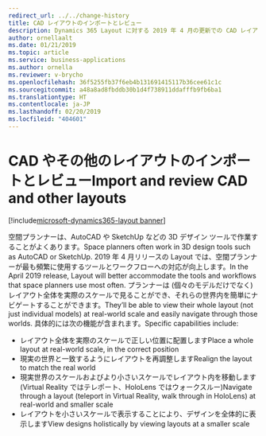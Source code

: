 ```yaml
---
redirect_url: ../../change-history
title: CAD レイアウトのインポートとレビュー
description: Dynamics 365 Layout に対する 2019 年 4 月の更新での CAD レイアウトのインポートとレビュー機能では、ユーザーは個々のモデルだけでなく、レイアウト全体をインポートすることができます。
author: ornellaalt
ms.date: 01/21/2019
ms.topic: article
ms.service: business-applications
ms.author: ornella
ms.reviewer: v-brycho
ms.openlocfilehash: 36f5255fb37f6eb4b131691415117b36cee61c1c
ms.sourcegitcommit: a48a8ad8fbddb30b1d4f738911ddafffb9fb6ba1
ms.translationtype: HT
ms.contentlocale: ja-JP
ms.lasthandoff: 02/20/2019
ms.locfileid: "404601"
---
```

#  <a name="import-and-review-cad-and-other-layouts"></a><span data-ttu-id="66998-103">CAD やその他のレイアウトのインポートとレビュー</span><span class="sxs-lookup"><span data-stu-id="66998-103">Import and review CAD and other layouts</span></span>
[!include[microsoft-dynamics365-layout banner](../../includes/microsoft-dynamics365-layout.md)]


<span data-ttu-id="66998-104">空間プランナーは、AutoCAD や SketchUp などの 3D デザイン ツールで作業することがよくあります。</span><span class="sxs-lookup"><span data-stu-id="66998-104">Space planners often work in 3D design tools such as AutoCAD or SketchUp.</span></span> <span data-ttu-id="66998-105">2019 年 4 月リリースの Layout では、空間プランナーが最も頻繁に使用するツールとワークフローへの対応が向上します。</span><span class="sxs-lookup"><span data-stu-id="66998-105">In the April 2019 release, Layout will better accommodate the tools and workflows that space planners use most often.</span></span> <span data-ttu-id="66998-106">プランナーは (個々のモデルだけでなく) レイアウト全体を実際のスケールで見ることができ、それらの世界内を簡単にナビゲートすることができます。</span><span class="sxs-lookup"><span data-stu-id="66998-106">They’ll be able to view their whole layout (not just individual models) at real-world scale and easily navigate through those worlds.</span></span> <span data-ttu-id="66998-107">具体的には次の機能が含まれます。</span><span class="sxs-lookup"><span data-stu-id="66998-107">Specific capabilities include:</span></span>

- <span data-ttu-id="66998-108">レイアウト全体を実際のスケールで正しい位置に配置します</span><span class="sxs-lookup"><span data-stu-id="66998-108">Place a whole layout at real-world scale, in the correct position</span></span>
- <span data-ttu-id="66998-109">現実の世界と一致するようにレイアウトを再調整します</span><span class="sxs-lookup"><span data-stu-id="66998-109">Realign the layout to match the real world</span></span>
- <span data-ttu-id="66998-110">現実世界のスケールおよびより小さいスケールでレイアウト内を移動します (Virtual Reality ではテレポート、HoloLens ではウォークスルー)</span><span class="sxs-lookup"><span data-stu-id="66998-110">Navigate through a layout (teleport in Virtual Reality, walk through in HoloLens) at real-world and smaller scale</span></span>
- <span data-ttu-id="66998-111">レイアウトを小さいスケールで表示することにより、デザインを全体的に表示します</span><span class="sxs-lookup"><span data-stu-id="66998-111">View designs holistically by viewing layouts at a smaller scale</span></span> 




